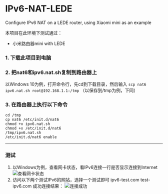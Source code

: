 # IPv6-NAT-LEDE
Configure IPv6 NAT on a LEDE router, using Xiaomi mini as an example

本项目在此环境下测试通过：
* 小米路由器mini with LEDE


### 1. 下载此项目到电脑
### 2. 把nat6和ipv6.nat.sh复制到路由器上
以Windows 10为例，打开命令行，先cd到下载目录，然后输入
`scp nat6 ipv6.nat.sh root@192.168.1.1:/tmp`
（以保存到/tmp为例，下同）
### 3. 在路由器上执行以下命令
```
cd /tmp
cp nat6 /etc/init.d/nat6
chmod +x ipv6.nat.sh
chmod +x /etc/init.d/nat6
/tmp/ipv6.nat.sh
/etc/init.d/nat6 enable
```


---
### 测试
1. 以Windows为例，查看网卡状态，看IPv6连接一行是否显示连接到Internet
![查看网卡状态](https://upload-images.jianshu.io/upload_images/12657570-e4e03fbbaadd1350.png?imageMogr2/auto-orient/strip%7CimageView2/2/w/1240)
2. 访问以下两个测试IPv6的网站，选择一个测试即可
ipv6-test.com
test-ipv6.com
成功连接结果：
![连接成功](https://upload-images.jianshu.io/upload_images/12657570-ff8ec61a77b9c621.png?imageMogr2/auto-orient/strip%7CimageView2/2/w/1240)
